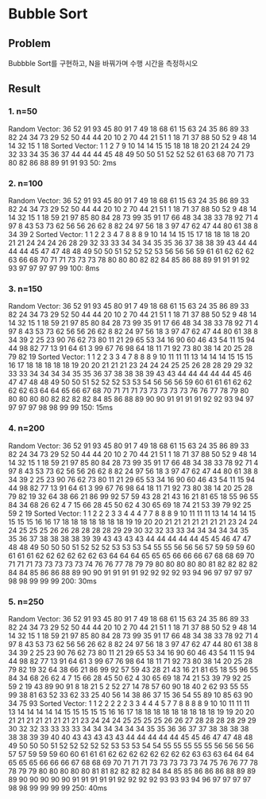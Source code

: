 # Bubble Sort

## Problem
Bubbble Sort를 구현하고, N을 바꿔가며 수행 시간을 측정하시오

## Result
### 1. n=50
Random Vector: 36 52 91 93 45 80 91 7 49 18 68 61 15 63 24 35 86 89 33 82 24 34 73 29 52 50 44 44 20 10 2 70 44 21 51 1 18 71 37 88 50 52 9 48 14 14 32 15 1 18
Sorted Vector: 1 1 2 7 9 10 14 14 15 15 18 18 18 20 21 24 24 29 32 33 34 35 36 37 44 44 44 45 48 49 50 50 51 52 52 52 61 63 68 70 71 73 80 82 86 88 89 91 91 93
50: 2ms

### 2. n=100
Random Vector: 36 52 91 93 45 80 91 7 49 18 68 61 15 63 24 35 86 89 33 82 24 34 73 29 52 50 44 44 20 10 2 70 44 21 51 1 18 71 37 88 50 52 9 48 14 14 32 15 1 18 59 21 97 85 80 84 28 73 99 35 91 17 66 48 34 38 33 78 92 71 4 97 8 43 53 73 62 56 56 26 62 8 82 24 97 56 18 3 97 47 62 47 44 80 61 38 8 34 39 2
Sorted Vector: 1 1 2 2 3 4 7 8 8 8 9 10 14 14 15 15 17 18 18 18 18 20 21 21 24 24 24 26 28 29 32 33 33 34 34 34 35 35 36 37 38 38 39 43 44 44 44 44 45 47 47 48 48 49 50 50 51 52 52 52 53 56 56 56 59 61 61 62 62 62 63 66 68 70 71 71 73 73 73 78 80 80 80 82 82 84 85 86 88 89 91 91 91 92 93 97 97 97 97 99
100: 8ms

### 3. n=150
Random Vector: 36 52 91 93 45 80 91 7 49 18 68 61 15 63 24 35 86 89 33 82 24 34 73 29 52 50 44 44 20 10 2 70 44 21 51 1 18 71 37 88 50 52 9 48 14 14 32 15 1 18 59 21 97 85 80 84 28 73 99 35 91 17 66 48 34 38 33 78 92 71 4 97 8 43 53 73 62 56 56 26 62 8 82 24 97 56 18 3 97 47 62 47 44 80 61 38 8 34 39 2 25 23 90 76 62 73 80 11 21 29 65 53 34 16 90 60 46 43 54 11 15 94 44 98 82 77 13 91 64 61 3 99 67 76 98 64 18 11 71 92 73 80 38 14 20 25 28 79 82 19
Sorted Vector: 1 1 2 2 3 3 4 7 8 8 8 9 10 11 11 11 13 14 14 14 15 15 15 16 17 18 18 18 18 18 19 20 20 21 21 21 23 24 24 24 25 25 26 28 28 29 29 32 33 33 34 34 34 34 35 35 36 37 38 38 38 39 43 43 44 44 44 44 44 45 46 47 47 48 48 49 50 50 51 52 52 52 53 53 54 56 56 56 59 60 61 61 61 62 62 62 62 63 64 64 65 66 67 68 70 71 71 71 73 73 73 73 73 76 76 77 78 79 80 80 80 80 80 82 82 82 82 84 85 86 88 89 90 90 91 91 91 91 92 92 93 94 97 97 97 97 98 98 99 99
150: 15ms

### 4. n=200
Random Vector: 36 52 91 93 45 80 91 7 49 18 68 61 15 63 24 35 86 89 33 82 24 34 73 29 52 50 44 44 20 10 2 70 44 21 51 1 18 71 37 88 50 52 9 48 14 14 32 15 1 18 59 21 97 85 80 84 28 73 99 35 91 17 66 48 34 38 33 78 92 71 4 97 8 43 53 73 62 56 56 26 62 8 82 24 97 56 18 3 97 47 62 47 44 80 61 38 8 34 39 2 25 23 90 76 62 73 80 11 21 29 65 53 34 16 90 60 46 43 54 11 15 94 44 98 82 77 13 91 64 61 3 99 67 76 98 64 18 11 71 92 73 80 38 14 20 25 28 79 82 19 32 64 38 66 21 86 99 92 57 59 43 28 21 43 16 21 81 65 18 55 96 55 84 34 68 26 62 4 7 15 66 28 45 50 62 4 30 65 69 18 74 21 53 39 79 92 25 59 2 19
Sorted Vector: 1 1 2 2 2 3 3 4 4 4 7 7 8 8 8 9 10 11 11 11 13 14 14 14 15 15 15 15 16 16 17 18 18 18 18 18 18 18 19 19 20 20 21 21 21 21 21 21 21 23 24 24 24 25 25 25 26 26 28 28 28 28 29 29 30 32 32 33 33 34 34 34 34 34 35 35 36 37 38 38 38 38 39 39 43 43 43 43 44 44 44 44 44 45 45 46 47 47 48 48 49 50 50 50 51 52 52 52 53 53 53 54 55 55 56 56 56 57 59 59 59 60 61 61 61 62 62 62 62 62 62 63 64 64 64 65 65 65 66 66 66 67 68 68 69 70 71 71 71 73 73 73 73 73 74 76 76 77 78 79 79 80 80 80 80 80 81 82 82 82 82 84 84 85 86 86 88 89 90 90 91 91 91 91 92 92 92 92 93 94 96 97 97 97 97 98 98 99 99 99
200: 30ms

### 5. n=250
Random Vector: 36 52 91 93 45 80 91 7 49 18 68 61 15 63 24 35 86 89 33 82 24 34 73 29 52 50 44 44 20 10 2 70 44 21 51 1 18 71 37 88 50 52 9 48 14 14 32 15 1 18 59 21 97 85 80 84 28 73 99 35 91 17 66 48 34 38 33 78 92 71 4 97 8 43 53 73 62 56 56 26 62 8 82 24 97 56 18 3 97 47 62 47 44 80 61 38 8 34 39 2 25 23 90 76 62 73 80 11 21 29 65 53 34 16 90 60 46 43 54 11 15 94 44 98 82 77 13 91 64 61 3 99 67 76 98 64 18 11 71 92 73 80 38 14 20 25 28 79 82 19 32 64 38 66 21 86 99 92 57 59 43 28 21 43 16 21 81 65 18 55 96 55 84 34 68 26 62 4 7 15 66 28 45 50 62 4 30 65 69 18 74 21 53 39 79 92 25 59 2 19 43 89 90 91 8 18 21 5 2 52 27 14 78 57 60 90 18 40 2 62 93 55 55 99 38 81 63 52 33 62 33 25 40 56 14 38 86 37 15 36 54 55 89 10 85 63 90 34 75 93
Sorted Vector: 1 1 2 2 2 2 2 3 3 4 4 4 5 7 7 8 8 8 8 9 10 10 11 11 11 13 14 14 14 14 14 15 15 15 15 15 16 16 17 18 18 18 18 18 18 18 18 18 19 19 20 20 21 21 21 21 21 21 21 21 23 24 24 24 25 25 25 25 26 26 27 28 28 28 28 29 29 30 32 32 33 33 33 33 34 34 34 34 34 34 35 35 36 36 37 37 38 38 38 38 38 38 39 39 40 40 43 43 43 43 43 44 44 44 44 44 45 45 46 47 47 48 48 49 50 50 50 51 52 52 52 52 52 53 53 53 54 54 55 55 55 55 55 56 56 56 56 57 57 59 59 59 60 60 61 61 61 62 62 62 62 62 62 62 62 63 63 63 64 64 64 65 65 65 66 66 66 67 68 68 69 70 71 71 71 73 73 73 73 73 74 75 76 76 77 78 78 79 79 80 80 80 80 80 81 81 82 82 82 82 84 84 85 85 86 86 86 88 89 89 89 90 90 90 90 90 91 91 91 91 91 92 92 92 92 93 93 93 94 96 97 97 97 97 98 98 99 99 99 99
250: 40ms
